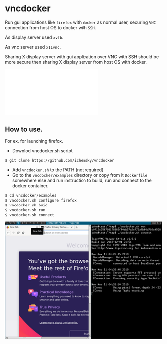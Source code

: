 # vncdocker

Run gui applications like `firefox` with `docker` as normal user, securing `VNC` connection from host OS to docker with `SSH`.

As display server used `xvfb`.

As vnc server used `x11vnc`.

Sharing X display server with gui application over VNC with SSH should be more secure then sharing X display server from host OS with docker.

![Documentation](doc/doc.txt)

## How to use.
For ex. for launching firefox.
* Downlod vncdocker.sh script 
```
$ git clone https://github.com/ichensky/vncdocker
```
* Add `vncdocker.sh` to the PATH (not required)
* Go to the `vncdocker/examples` directory
or copy from it `Dockerfile` somewhere else and 
run instruction to build, run and connect to the docker container. 
```
$ cd vncdocker/examples
$ vncdocker.sh configure firefox
$ vncdocker.sh buid
$ vncdocker.sh run
$ vncdocker.sh connect
```
 
![example](doc/img.png)
